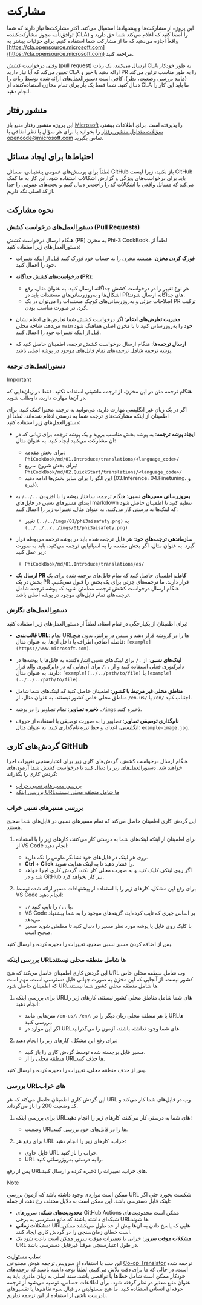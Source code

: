 <!--
CO_OP_TRANSLATOR_METADATA:
{
  "original_hash": "9f71f15fee9a73ecfcd4fd40efbe3070",
  "translation_date": "2025-03-27T02:36:36+00:00",
  "source_file": "CONTRIBUTING.md",
  "language_code": "fa"
}
-->
# مشارکت

این پروژه از مشارکت‌ها و پیشنهادها استقبال می‌کند. اکثر مشارکت‌ها نیاز دارند که شما توافق‌نامه مجوز مشارکت‌کننده (CLA) را امضا کنید که اعلام می‌کند شما حق دارید و واقعاً اجازه می‌دهید که ما از مشارکت شما استفاده کنیم. برای جزئیات بیشتر به [https://cla.opensource.microsoft.com](https://cla.opensource.microsoft.com) مراجعه کنید.

وقتی درخواست کشش (pull request) ارسال می‌کنید، یک ربات CLA به طور خودکار تعیین می‌کند که آیا نیاز دارید CLA ارائه دهید یا خیر و PR را به طور مناسب تزئین می‌کند (مانند بررسی وضعیت، نظر). کافی است دستورالعمل‌های ارائه شده توسط ربات را دنبال کنید. شما فقط یک بار برای تمام مخازن استفاده‌کننده از CLA ما باید این کار را انجام دهید.

## منشور رفتار

این پروژه منشور رفتار منبع باز [Microsoft](https://opensource.microsoft.com/codeofconduct/) را پذیرفته است. برای اطلاعات بیشتر، [سؤالات متداول منشور رفتار](https://opensource.microsoft.com/codeofconduct/faq/) را بخوانید یا برای هر سؤال یا نظر اضافی با [opencode@microsoft.com](mailto:opencode@microsoft.com) تماس بگیرید.

## احتیاط‌ها برای ایجاد مسائل

لطفاً برای پرسش‌های عمومی پشتیبانی، مسائل GitHub باز نکنید، زیرا لیست GitHub باید برای درخواست‌های ویژگی و گزارش اشکالات استفاده شود. این کار به ما کمک می‌کند که مسائل واقعی یا اشکالات کد را راحت‌تر دنبال کنیم و بحث‌های عمومی را جدا از کد اصلی نگه داریم.

## نحوه مشارکت

### دستورالعمل‌های درخواست کشش (Pull Requests)

هنگام ارسال درخواست کشش (PR) به مخزن Phi-3 CookBook، لطفاً از دستورالعمل‌های زیر استفاده کنید:

- **فورک کردن مخزن**: همیشه مخزن را به حساب خود فورک کنید قبل از اینکه تغییرات خود را اعمال کنید.

- **درخواست‌های کشش جداگانه (PR)**:
  - هر نوع تغییر را در درخواست کشش جداگانه ارسال کنید. به عنوان مثال، رفع اشکال‌ها و به‌روزرسانی‌های مستندات باید در PR‌های جداگانه ارسال شوند.
  - اصلاحات جزئی و به‌روزرسانی‌های کوچک مستندات را می‌توان در یک PR ترکیب کرد، در صورت مناسب بودن.

- **مدیریت تعارض‌های ادغام**: اگر درخواست کشش شما تعارض‌های ادغام نشان می‌دهد، شاخه محلی `main` خود را به‌روزرسانی کنید تا با مخزن اصلی هماهنگ شود قبل از اینکه تغییرات خود را اعمال کنید.

- **ارسال ترجمه‌ها**: هنگام ارسال درخواست کشش ترجمه، اطمینان حاصل کنید که پوشه ترجمه شامل ترجمه‌های تمام فایل‌های موجود در پوشه اصلی باشد.

### دستورالعمل‌های ترجمه

> [!IMPORTANT]
>
> هنگام ترجمه متن در این مخزن، از ترجمه ماشینی استفاده نکنید. فقط در زبان‌هایی که در آن‌ها مهارت دارید، داوطلب شوید.

اگر در یک زبان غیر انگلیسی مهارت دارید، می‌توانید به ترجمه محتوا کمک کنید. برای اطمینان از اینکه مشارکت‌های ترجمه شما به درستی ادغام شده‌اند، لطفاً از دستورالعمل‌های زیر استفاده کنید:

- **ایجاد پوشه ترجمه**: به پوشه بخش مناسب بروید و یک پوشه ترجمه برای زبانی که در آن مشارکت می‌کنید ایجاد کنید. به عنوان مثال:
  - برای بخش مقدمه: `PhiCookBook/md/01.Introduce/translations/<language_code>/`
  - برای بخش شروع سریع: `PhiCookBook/md/02.QuickStart/translations/<language_code>/`
  - این الگو را برای سایر بخش‌ها ادامه دهید (03.Inference، 04.Finetuning، و غیره).

- **به‌روزرسانی مسیرهای نسبی**: هنگام ترجمه، ساختار پوشه را با افزودن `../../` به ابتدای مسیرهای نسبی در فایل‌های markdown تنظیم کنید تا اطمینان حاصل شود که لینک‌ها به درستی کار می‌کنند. به عنوان مثال، تغییرات زیر را اعمال کنید:
  - تغییر `(../../imgs/01/phi3aisafety.png)` به `(../../../../imgs/01/phi3aisafety.png)`

- **سازماندهی ترجمه‌های خود**: هر فایل ترجمه شده باید در پوشه ترجمه مربوطه قرار گیرد. به عنوان مثال، اگر بخش مقدمه را به اسپانیایی ترجمه می‌کنید، باید به صورت زیر عمل کنید:
  - `PhiCookBook/md/01.Introduce/translations/es/`

- **ارسال یک PR کامل**: اطمینان حاصل کنید که تمام فایل‌های ترجمه شده برای یک بخش در یک PR قرار دارند. ما ترجمه‌های جزئی برای یک بخش را قبول نمی‌کنیم. هنگام ارسال درخواست کشش ترجمه، مطمئن شوید که پوشه ترجمه شامل ترجمه‌های تمام فایل‌های موجود در پوشه اصلی باشد.

### دستورالعمل‌های نگارش

برای اطمینان از یکپارچگی در تمام اسناد، لطفاً از دستورالعمل‌های زیر استفاده کنید:

- **قالب‌بندی URL**: تمام URL‌ها را در کروشه قرار دهید و سپس در پرانتز، بدون هیچ فاصله اضافی اطراف یا داخل آن‌ها. به عنوان مثال: `[example](https://www.microsoft.com)`.

- **لینک‌های نسبی**: از `./` برای لینک‌های نسبی اشاره‌کننده به فایل‌ها یا پوشه‌ها در دایرکتوری فعلی استفاده کنید و از `../` برای آن‌هایی که در دایرکتوری والد قرار دارند. به عنوان مثال: `[example](../../path/to/file)` یا `[example](../../../path/to/file)`.

- **مناطق محلی غیر مرتبط با کشور**: اطمینان حاصل کنید که لینک‌های شما شامل مناطق محلی خاص کشور نیستند. به عنوان مثال، از `/en-us/` یا `/en/` اجتناب کنید.

- **ذخیره تصاویر**: تمام تصاویر را در پوشه `./imgs` ذخیره کنید.

- **نام‌گذاری توصیفی تصاویر**: تصاویر را به صورت توصیفی با استفاده از حروف انگلیسی، اعداد، و خط تیره نام‌گذاری کنید. به عنوان مثال: `example-image.jpg`.

## گردش‌های کاری GitHub

هنگام ارسال درخواست کشش، گردش‌های کاری زیر برای اعتبارسنجی تغییرات اجرا خواهند شد. دستورالعمل‌های زیر را دنبال کنید تا درخواست کشش شما آزمون‌های گردش کاری را بگذراند:

- [بررسی مسیرهای نسبی خراب](../..)
- [بررسی اینکه URL‌ها شامل منطقه محلی نیستند](../..)

### بررسی مسیرهای نسبی خراب

این گردش کاری اطمینان حاصل می‌کند که تمام مسیرهای نسبی در فایل‌های شما صحیح هستند.

1. برای اطمینان از اینکه لینک‌های شما به درستی کار می‌کنند، کارهای زیر را با استفاده از VS Code انجام دهید:
    - روی هر لینک در فایل‌های خود نشانگر ماوس را نگه دارید.
    - **Ctrl + Click** را فشار دهید تا به لینک هدایت شوید.
    - اگر روی لینکی کلیک کنید و به صورت محلی کار نکند، گردش کاری اجرا خواهد شد و در GitHub نیز کار نخواهد کرد.

1. برای رفع این مشکل، کارهای زیر را با استفاده از پیشنهادات مسیر ارائه شده توسط VS Code انجام دهید:
    - `./` یا `../` را تایپ کنید.
    - VS Code بر اساس چیزی که تایپ کرده‌اید، گزینه‌های موجود را به شما پیشنهاد می‌دهد.
    - با کلیک روی فایل یا پوشه مورد نظر مسیر را دنبال کنید تا مطمئن شوید مسیر صحیح است.

پس از اضافه کردن مسیر نسبی صحیح، تغییرات را ذخیره کرده و ارسال کنید.

### بررسی اینکه URL‌ها شامل منطقه محلی نیستند

این گردش کاری اطمینان حاصل می‌کند که هیچ URL وب شامل منطقه محلی خاص کشور نیست. از آنجایی که این مخزن به صورت جهانی قابل دسترسی است، مهم است که اطمینان حاصل شود URL‌ها شامل منطقه محلی کشور شما نیستند.

1. برای بررسی اینکه URL‌های شما شامل مناطق محلی کشور نیستند، کارهای زیر را انجام دهید:

    - متن‌هایی مانند `/en-us/`، `/en/`، یا هر منطقه محلی زبان دیگر را در URL‌ها بررسی کنید.
    - اگر این موارد در URL‌های شما وجود نداشته باشند، آزمون را می‌گذرانید.

1. برای رفع این مشکل، کارهای زیر را انجام دهید:
    - مسیر فایل برجسته شده توسط گردش کاری را باز کنید.
    - منطقه محلی را از URL‌ها حذف کنید.

پس از حذف منطقه محلی، تغییرات را ذخیره کرده و ارسال کنید.

### بررسی URL‌های خراب

این گردش کاری اطمینان حاصل می‌کند که هر URL وب در فایل‌های شما کار می‌کند و کد وضعیت 200 را باز می‌گرداند.

1. برای بررسی اینکه URL‌های شما به درستی کار می‌کنند، کارهای زیر را انجام دهید:
    - وضعیت URL‌ها را در فایل‌های خود بررسی کنید.

2. برای رفع هر URL خراب، کارهای زیر را انجام دهید:
    - فایل حاوی URL خراب را باز کنید.
    - URL را به درستی به‌روزرسانی کنید.

پس از رفع URL‌های خراب، تغییرات را ذخیره کرده و ارسال کنید.

> [!NOTE]
>
> ممکن است مواردی وجود داشته باشد که آزمون بررسی URL شکست بخورد حتی اگر لینک قابل دسترسی باشد. این ممکن است به دلایل مختلف رخ دهد، از جمله:
>
> - **محدودیت‌های شبکه:** سرورهای GitHub Actions ممکن است محدودیت‌های شبکه‌ای داشته باشند که مانع دسترسی به برخی URL‌ها شوند.
> - **مشکلات زمانی:** URL‌هایی که پاسخ دادن به آن‌ها بیش از حد طول می‌کشد ممکن است خطای زمان‌سنجی را در گردش کاری ایجاد کنند.
> - **مشکلات موقت سرور:** خرابی یا تعمیرات موقت سرور ممکن است باعث شود یک URL در طول اعتبارسنجی موقتاً غیرقابل دسترسی باشد.

**سلب مسئولیت**:  
این سند با استفاده از سرویس ترجمه هوش مصنوعی [Co-op Translator](https://github.com/Azure/co-op-translator) ترجمه شده است. در حالی که ما برای دقت تلاش می‌کنیم، لطفاً توجه داشته باشید که ترجمه‌های خودکار ممکن است شامل خطاها یا نواقصی باشد. سند اصلی به زبان مادری باید به عنوان منبع معتبر در نظر گرفته شود. برای اطلاعات حساس، توصیه می‌شود از ترجمه حرفه‌ای انسانی استفاده کنید. ما هیچ مسئولیتی در قبال سوء تفاهم‌ها یا تفسیرهای نادرست ناشی از استفاده از این ترجمه نداریم.